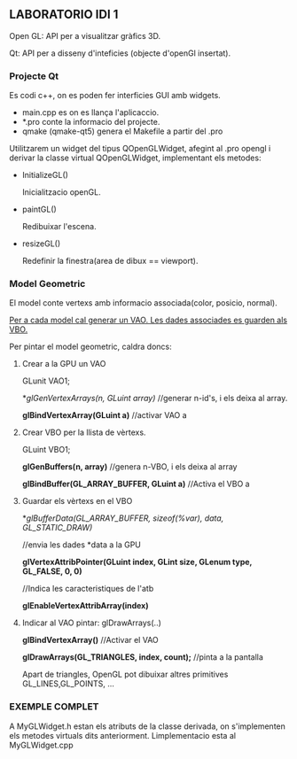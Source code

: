 ## LABORATORIO IDI 1

Open GL: API per a visualitzar gràfics 3D.

Qt: API per a disseny d'inteficies (objecte d'openGl insertat).



### Projecte Qt

Es codi c++, on es poden fer interficies GUI amb widgets.

* main.cpp es on es llança l'aplicaccio.
* *.pro conte la informacio del projecte.
* qmake (qmake-qt5) genera el Makefile a partir del .pro

Utilitzarem un widget del tipus QOpenGLWidget, afegint al .pro opengl i derivar la classe virtual QOpenGLWidget, implementant els metodes:

* InitializeGL()

  Inicialitzacio openGL.

* paintGL()

  Redibuixar l'escena.

* resizeGL()

  Redefinir la finestra(area de dibux == viewport).

### Model Geometric

El model conte vertexs amb informacio associada(color, posicio, normal).

<u>Per a cada model cal generar un VAO. Les dades associades es guarden als VBO.</u>

Per pintar el model geometric, caldra doncs:

1. Crear a la GPU un VAO

   GLunit VAO1;

   **glGenVertexArrays(n, GLuint *array)** //generar n-id's, i els deixa al array.

   **glBindVertexArray(GLuint a)** //activar VAO a

2. Crear VBO per la llista de vèrtexs.

   GLuint VBO1;

   **glGenBuffers(n, array)** //genera n-VBO, i els deixa al array

   **glBindBuffer(GL_ARRAY_BUFFER, GLuint a)** //Activa el VBO a

3. Guardar els vèrtexs en el VBO

   **glBufferData(GL_ARRAY_BUFFER, sizeof(%var), *data, GL_STATIC_DRAW)**

   //envia les dades *data a la GPU

   **glVertexAttribPointer(GLuint index, GLint size, GLenum type, GL_FALSE, 0, 0)**

   //Indica les caracteristiques de l'atb 

   **glEnableVertexAttribArray(index)**

4. Indicar al VAO pintar: glDrawArrays(..)

   **glBindVertexArray()** //Activar el VAO

   **glDrawArrays(GL_TRIANGLES, index, count);** //pinta a la pantalla

   Apart de triangles, OpenGL pot dibuixar altres primitives GL_LINES,GL_POINTS, ...


### EXEMPLE COMPLET

A MyGLWidget.h estan els atributs de la classe derivada, on s'implementen els metodes virtuals dits anteriorment.  Limplementacio esta al MyGLWidget.cpp

​


​	


